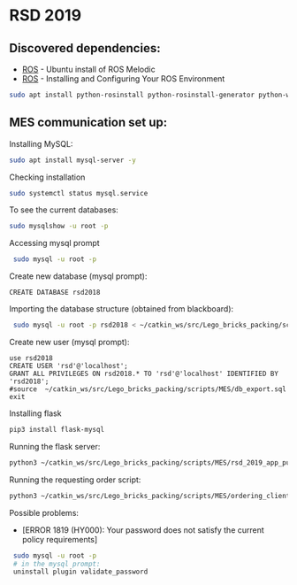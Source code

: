 # RSD 2019
## Discovered dependencies:
* [ROS](http://wiki.ros.org/melodic/Installation/Ubuntu#Installation) - Ubuntu install of ROS Melodic
* [ROS](http://wiki.ros.org/ROS/Tutorials/InstallingandConfiguringROSEnvironment) - Installing and Configuring Your ROS Environment
    
```bash
sudo apt install python-rosinstall python-rosinstall-generator python-wstool build-essential
```
  
## MES communication set up:   
Installing MySQL:
```bash
sudo apt install mysql-server -y
```
Checking installation
```bash
sudo systemctl status mysql.service
```
To see the current databases:
```bash
sudo mysqlshow -u root -p 
```
Accessing mysql prompt
```bash
 sudo mysql -u root -p 
```
Create new database (mysql prompt):
```
CREATE DATABASE rsd2018
```
 Importing the database structure (obtained from blackboard):
```bash
 sudo mysql -u root -p rsd2018 < ~/catkin_ws/src/Lego_bricks_packing/scripts/MES/db_export.sql
```
Create new user (mysql prompt):
```
use rsd2018
CREATE USER 'rsd'@'localhost';
GRANT ALL PRIVILEGES ON rsd2018.* TO 'rsd'@'localhost' IDENTIFIED BY 'rsd2018';
#source  ~/catkin_ws/src/Lego_bricks_packing/scripts/MES/db_export.sql
exit
```
Installing flask
```bash
pip3 install flask-mysql

```
Running the flask server:
```bash
python3 ~/catkin_ws/src/Lego_bricks_packing/scripts/MES/rsd_2019_app_public.py 
```
Running the requesting order script:
```bash
python3 ~/catkin_ws/src/Lego_bricks_packing/scripts/MES/ordering_client.py 
```
Possible problems:

* [ERROR 1819 (HY000): Your password does not satisfy the current policy requirements]
```bash
 sudo mysql -u root -p
 # in the mysql prompt:
 uninstall plugin validate_password
```





